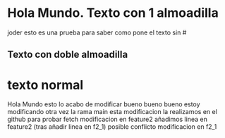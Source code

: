 
# Hola Mundo. Texto con 1 almoadilla
joder esto es una prueba para saber como pone el texto sin #
## Texto con doble almoadilla
texto normal
=======
Hola Mundo
esto lo acabo de modificar
bueno bueno bueno estoy modificando otra vez la rama main
esta modificacion la realizamos en el github para probar fetch
modificacion en feature2
añadimos linea en feature2 (tras añadir linea en f2_1) posible conflicto
modificacion en f2_1


